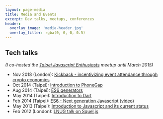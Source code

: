 ```yaml
---
layout: page-media
title: Media and Events
excerpt: Dev talks, meetups, conferences
header:
  overlay_image: 'media-header.jpg'
  overlay_filter: rgba(0, 0, 0, 0.5)
---
```

## Tech talks
_(I co-hosted the [Taipei Javascript Enthusiasts](http:&#47;&#47;www.meetup.com&#47;javascript-enthusiasts&#47;) meetup until March 2015)_

* Nov 2018 (London): [Kickback - incentivizing event attendance through crypto economics](https://www.slideshare.net/RameshNair6/kickback-incentivizing-event-attendance-through-crypto-economics)
* Oct 2014 (Taipei): [Introduction to PhoneGap](http:&#47;&#47;www.slideshare.net&#47;RameshNair6&#47;phonegap-introduction-40538416)
* Aug 2014 (Taipei): [ES6 generators](http:&#47;&#47;www.slideshare.net&#47;RameshNair6&#47;es6-generators)
* May 2014 (Taipei): [Introduction to Dart](http:&#47;&#47;www.slideshare.net&#47;RameshNair6&#47;introduction-to-dart-35252146)
* Feb 2014 (Taipei): [ES6 - Next generation Javascript](http:&#47;&#47;www.slideshare.net&#47;RameshNair6&#47;es6-next-generation-javascript) ([video](https:&#47;&#47;www.youtube.com&#47;watch?v=URNZwf7F4bI))
* May 2013 (Taipei): [Introduction to Javascript and its current status](http:&#47;&#47;www.slideshare.net&#47;RameshNair6&#47;javascript-updatemay2013)
* Feb 2012 (London): [LNUG talk on Squel.js](http:&#47;&#47;www.hiddentao.com&#47;archives&#47;2012&#47;03&#47;02&#47;my-talk-on-squel-js-at-the-london-node-js-user-group&#47;)
